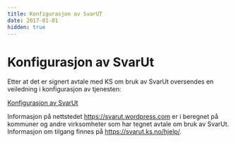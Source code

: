 ```yaml
---
title: Konfigurasjon av SvarUT
date: 2017-01-01
hidden: true
---
```

 
# Konfigurasjon av SvarUt
Etter at det er signert avtale med KS om bruk av SvarUt oversendes en veiledning i konfigurasjon av tjenesten:

[Konfigurasjon av SvarUt](https://svarut.wordpress.com/hjelp/konfigurasjon-av-svarut/)

Informasjon på nettstedet https://svarut.wordpress.com er i beregnet på kommuner og andre virksomheter som har tegnet avtale om bruk av SvarUt. Informasjon om tilgang finnes på https://svarut.ks.no/hjelp/.
